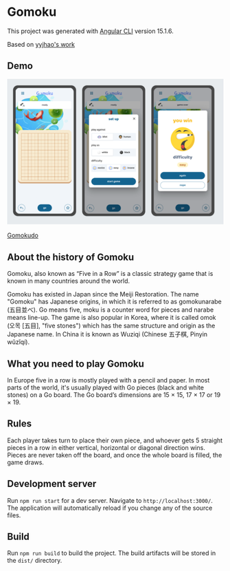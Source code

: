 # Gomoku

This project was generated with [Angular CLI](https://github.com/angular/angular-cli) version 15.1.6.

Based on [yyjhao's work](https://github.com/yyjhao/HTML5-Gomoku)

## Demo

<img src="./dev/gomoku-demo.png" alt="">

[Gomokudo](https://gomokudo.vercel.app/)

## About the history of Gomoku

Gomoku, also known as “Five in a Row” is a classic strategy game that is known in many countries around the world.

Gomoku has existed in Japan since the Meiji Restoration. The name "Gomoku" has Japanese origins, in which it is referred to as gomokunarabe (五目並べ). Go means five, moku is a counter word for pieces and narabe means line-up. The game is also popular in Korea, where it is called omok (오목 [五目], "five stones") which has the same structure and origin as the Japanese name. In China it is known as Wuziqi (Chinese 五子棋, Pinyin wǔzǐqí).

## What you need to play Gomoku

In Europe five in a row is mostly played with a pencil and paper. In most parts of the world, it's usually played with Go pieces (black and white stones) on a Go board. The Go board’s dimensions are 15 × 15, 17 × 17 or 19 × 19.

## Rules

Each player takes turn to place their own piece, and whoever gets 5 straight pieces in a row in either vertical, horizontal or diagonal direction wins. Pieces are never taken off the board, and once the whole board is filled, the game draws.


## Development server

Run `npm run start` for a dev server. Navigate to `http://localhost:3000/`. The application will automatically reload if you change any of the source files.

## Build

Run `npm run build` to build the project. The build artifacts will be stored in the `dist/` directory.

